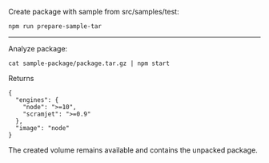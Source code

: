 
Create package with sample from src/samples/test:

```
npm run prepare-sample-tar
```
---
Analyze package:

```
cat sample-package/package.tar.gz | npm start
```
Returns
```
{
  "engines": {
    "node": ">=10",
    "scramjet": ">=0.9"
  },
  "image": "node"
}
```

The created volume remains available and contains the unpacked package.

